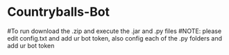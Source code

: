 # Countryballs-Bot
#To run download the .zip and execute the .jar and .py files
#NOTE: please edit config.txt and add ur bot token, also config each of the .py folders and add ur bot token
